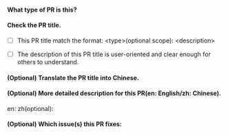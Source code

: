 #### What type of PR is this?
<!--
Add one of the following kinds:

build: Changes that affect the build system or external dependencies (example scopes: gulp, broccoli, npm)
ci: Changes to our CI configuration files and scripts (example scopes: Travis, Circle, BrowserStack, SauceLabs)
docs: Documentation only changes
feat: A new feature
optimize: A new optimization
fix: A bug fix
perf: A code change that improves performance
refactor: A code change that neither fixes a bug nor adds a feature
style: Changes that do not affect the meaning of the code (white space, formatting, missing semi-colons, etc)
test: Adding missing tests or correcting existing tests
chore: Changes to the build process or auxiliary tools and libraries such as documentation generation
-->

#### Check the PR title.
<!--
The description of the title will be attached in Release Notes, 
so please describe it from user-oriented, what this PR does / why we need it.
Please check your PR title with the below requirements:
-->
- [ ] This PR title match the format: \<type\>(optional scope): \<description\>
- [ ] The description of this PR title is user-oriented and clear enough for others to understand.


#### (Optional) Translate the PR title into Chinese.


#### (Optional) More detailed description for this PR(en: English/zh: Chinese).
<!--
Provide more detailed info for review(e.g., it's recommended to provide perf data if this is a perf type PR).
-->
en: 
zh(optional): 

#### (Optional) Which issue(s) this PR fixes:
<!--
Automatically closes linked issue when PR is merged.
Eg: `Fixes #<issue number>`, or `Fixes (paste link of issue)`.
-->
